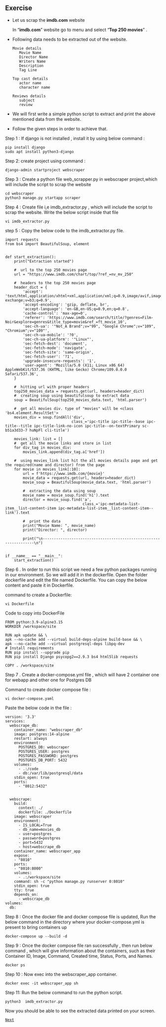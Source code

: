 
## Exercise 

* Let us scrap the **imdb.com** website 
 
    In “**imdb.com**” website go to menu and select “**Top 250 movies**” .


* Following data needs to be extracted out of the website.

      Movie details
         Movie Name
         Director Name
         Writers Name
         Description 
         Tag Line
 
      Top cast details
         actor name
         character name
  
      Reviews details
         subject
         review
         

* We will first write a simple python script to extract and print the above mentioned data from the website.

* Follow the given steps in order to achieve that.

Step 1 : If django is not installed , install it by using below command : 
		
    pip install django
    sudo apt install python3-django

Step 2: create project using command : 
		
    django-admin startproject webscraper

Step 3 : Create a python file web_scrapper.py in webscraper project,which will include the script to scrap the website 
		
    cd webscraper 
    python3 manage.py startapp scraper

Step 4 : Create file i,e imdb_extractor.py , which will include the script to scrap the website. Write the below script inside that file

    vi imdb_extractor.py

step 5 : Copy the below code to the imdb_extractor.py file.
  
    import requests
    from bs4 import BeautifulSoup, element
    
    
    def start_extraction():
        print("Extraction started")
  
        #  url to the top 250 movies page
        url = "https://www.imdb.com/chart/top/?ref_=nv_mv_250"
    
        #  headers to the top 250 movies page
        header_dict = {
            'accept': 'text/html,application/xhtml+xml,application/xml;q=0.9,image/avif,image/webp,image/apng,*/*;q=0.8,application/signed-exchange;v=b3;q=0.9',
            'accept-encoding': 'gzip, deflate, br',
            'accept-language': 'en-GB,en-US;q=0.9,en;q=0.8',
            'cache-control': 'max-age=0',
            'referer': 'https://www.imdb.com/search/title/?genres=Film-Noir&explore=genres&title_type=movie&ref_=ft_movie_10',
            'sec-ch-ua': '"Not_A Brand";v="99", "Google Chrome";v="109", "Chromium";v="109"',
            'sec-ch-ua-mobile': '?0',
            'sec-ch-ua-platform': '"Linux"',
            'sec-fetch-dest': 'document',
            'sec-fetch-mode': 'navigate',
            'sec-fetch-site': 'same-origin',
            'sec-fetch-user': '?1',
            'upgrade-insecure-requests': '1',
            'user-agent': 'Mozilla/5.0 (X11; Linux x86_64) AppleWebKit/537.36 (KHTML, like Gecko) Chrome/109.0.0.0 Safari/537.36',
        }
    
        #  hitting url with proper headers
        top250_movies_data = requests.get(url, headers=header_dict)
        #  creating soup using beautifulsoup to extract data
        soup = BeautifulSoup(top250_movies_data.text, 'html.parser')
    
        #  get all movies div. type of "movies" will be <class 'bs4.element.ResultSet'>
        movies_div = soup.findAll('div',
                                  class_='ipc-title ipc-title--base ipc-title--title ipc-title-link-no-icon ipc-title--on-textPrimary sc-b51a3d33-7 huNpFl cli-title')
    
        movies_link: list = []
        #  get all the movie links and store in list
        for div_tag in movies_div:
            movies_link.append(div_tag.a['href'])
    
        #  using movies_link list hit the all movies details page and get the required(name and director) from the page
        for movie in movies_link[:10]:
            url = f'https://www.imdb.com/{movie}'
            movie_data = requests.get(url, headers=header_dict)
            movie_soup = BeautifulSoup(movie_data.text, 'html.parser')
    
            #  extracting the data using soup
            movie_name = movie_soup.find('h1').text
            director = movie_soup.find('a',
                                       class_='ipc-metadata-list-item__list-content-item ipc-metadata-list-item__list-content-item--link').text
    
            #  print the data
            print("Movie Name: ", movie_name)
            print("Director: ", director)
    
            print("\n------------------------------------------------------------------\n")


    if __name__ == "__main__":
        start_extraction()


Step 6 . In order to run this script we need a few python packages running in our environment. So we will add it in the dockerfile. Open the folder dockerfile and edit the file named Dockerfile. You can copy the below content and paste it in Dockerfile.
   
command to create a Dockerfile:         
    
    vi Dockerfile

Code to copy into DockerFile

    FROM python:3.9-alpine3.15
    WORKDIR /workspace/site
    
    RUN apk update && \
    apk --no-cache add --virtual build-deps-alpine build-base && \
    apk --no-cache add --virtual postgresql-deps libpq-dev
    # Install requirements
    RUN pip install --upgrade pip
    RUN pip install Django psycopg2==2.9.3 bs4 html5lib requests
    
    COPY . /workspace/site


Step 7 . Create a docker-compose.yml file , which will have 2 container one for webapp and other one for Postgres DB

Command to create docker compose file : 
      
    vi docker-compose.yaml

Paste the below code in the file :

    version: '3.3'
    services:
      webscrape_db:
        container_name: "webscraper_db"
        image: postgres:14-alpine
        restart: always
        environment:
          POSTGRES_DB: webscraper
          POSTGRES_USER: postgres
          POSTGRES_PASSWORD: postgres
          POSTGRES_DB_PORT: 5432
        volumes:
          - .:/code
          - db:/var/lib/postgresql/data
        stdin_open: true
        ports:
          - "8012:5432"
    
    
      webscrape:
        build:
          context: ./
          dockerfile: ./Dockerfile
        image: webscraper
        environment:
          - IS_LOCAL=True
          - db_name=movies_db
          - user=postgres
          - password=postgres
          - port=5432
          - host=webscrape_db
        container_name: webscraper_app
        expose:
        - "8010"
        ports:
        - "8010:8000"
        volumes:
          - .:/workspace/site
        command: sh -c "python manage.py runserver 0:8010"
        stdin_open: true
        tty: true
        depends_on:
          - webscrape_db
    volumes:
      db:


Step 8 : Once the docker file and docker compose file is updated, Run the below command in the directory where your docker-compose.yml is present to bring containers up
    
    docker-compose up --build -d


Step 9  : Once the docker compose file ran successfully , then run below command , which will give information about the containers, such as their Container ID, Image, Command, Created time, Status, Ports, and Names.
	
    docker ps


Step 10 : Now exec into the webscraper_app container.

    docker exec -it webscraper_app sh


Step 11: Run the below command to run the python script.

    python3  imdb_extractor.py 


Now you should be able to see the extracted data printed on your screen.

[`Next`](webscrape_store_data.md)